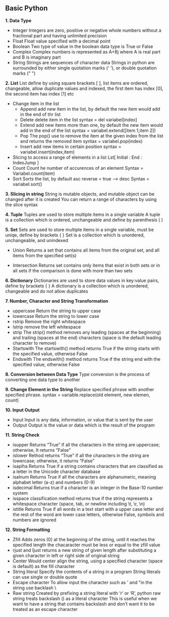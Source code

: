 ## Basic Python

**1. Data Type**
- Integer
Integers are zero, positive or negative whole numbers without a fractional part and having unlimited precision
- Float
Float value specified with a decimal point
- Boolean
Two type of value in the boolean data type is True or False
- Complex
Complex numbers is represented as A+Bj
where A is real part and B is imaginary part
- String
Strings are sequences of character data
Strings in python are surrounded by either single quotation marks (' '), or double quotation marks (" ")

**2. List**
List define by using square brackets [ ], list items are ordered, changeable, allow duplicate values and indexed, the first item has index [0], the second item has index [1] etc

- Change item in the list
  * Append
    add new item in the list, by default the new item would add in the end of thr list
  * Delete
    delete item in the list
    syntax = del variabel[index]
  * Extend
    add new items more than one, by default the new item would add in the end of the list
    syntax = variabel.extend([item 1,item 2])
  * Pop
    The pop() use to remove the item at the given index from the list and returns the removed item
    syntax = variabel.pop(index)
  * Insert
    add new items in certain position
    syntax = variabel.insert(index,item)
- Slicing
to access a range of elements in a list
Lst[ Initial : End : IndexJump ]
- Count
Count he number of accurences of an element
Syntax = Variabel.count(item)
- Sort
Sorts the list, by default asc
reverse = true --> desc
Syntax = variabel.sort()

**3. Slicing in string**
String is mutable objects, and mutable object can be changed after it is created
You can return a range of characters by using the slice syntax

**4. Tuple**
Tuples are used to store multiple items in a single variable
A tuple is a collection which is ordered, unchangeable and define by parenthesis ( )

**5. Set**
Sets are used to store multiple items in a single variable, must be uniqe, define by brackets { }
Set is a collection which is unordered, unchangeable, and unindexed

- Union
Returns a set that contains all items from the original set, and all items from the specified set(s)

- Intersection
Returns set contains only items that exist in both sets or in all sets if the comparison is done with more than two sets

**6. Dictionary**
Dictionaries are used to store data values in key:value pairs, define by brackets { }
A dictionary is a collection which is unordered, changeable and do not allow duplicates

**7. Number, Character and String Transformation**
- uppercase
Return the string to upper case
- lowercase
Return the string to lower case
- rstrip
Remove the right whitespace
- lstrip
remove the left whitespace
- strip
The strip() method removes any leading (spaces at the beginning) and trailing (spaces at the end) characters (space is the default leading character to remove)
- Startswith
The startswith() method returns True if the string starts with the specified value, otherwise False
- Endswith
The endswith() method returns True if the string end with the specified value, otherwise False

**8. Conversion between Data Type**
Type conversion is the process of converting one data type to another

**9. Change Element in the String**
Replace specified phrase with another specified phrase.
syntax = variable.replace(old element, new elemen, count)

**10. Input Output**
- Input
Input is any data, information, or value that is sent by the user
- Output
Output is the value or data which is the result of the program

**11. String Check**
- isupper
Returns “True” if all the characters in the string are uppercase; otherwise, It returns “False”
- islower
Rethod returns “True” if all the characters in the string are lowercase; otherwise, it returns “False”
- isaplha
Returns True if a string contains characters that are classified as a letter in the Unicode character database
- isalnum
Returns True if all the characters are alphanumeric, meaning alphabet letter (a-z) and numbers (0-9)
- isdecimal
Returns true if a character is an integer in the Base-10 number system
- isspace
classification method returns true if the string represents a whitespace character
(space, tab, or newline including \t, \r, \n)
- istitle
Returns True if all words in a text start with a upper case letter
and the rest of the word are lower case letters, otherwise False, symbols and numbers are ignored

**12. String Formatting**
- Zfill
Adds zeros (0) at the beginning of the string, until it reaches the specified length
the chacaracter must be less or equal to the zfill value
- rjust and ljust
returns a new string of given length after substituting a given character in left or right side of original string
- Center
Would center align the string, using a specified character (space is default) as the fill character
- String literal
Specify the contents of a string in a program
String literals can use single or double quote
- Escape character
To allow input the character such as ' and "in the string
use backlash \
- Raw string
Created by prefixing a string literal with ‘r’ or ‘R’, python raw string treats backslash () as a literal character
This is useful when we want to have a string that contains backslash and don’t want it to be treated as an escape character

    
